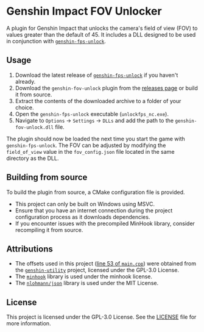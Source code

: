 # Genshin Impact FOV Unlocker
A plugin for Genshin Impact that unlocks the camera's field of view (FOV) to values greater than the default of 45. It includes a DLL designed to be used in conjunction with [`genshin-fps-unlock`](https://github.com/34736384/genshin-fps-unlock).

## Usage
1. Download the latest release of [`genshin-fps-unlock`](https://github.com/34736384/genshin-fps-unlock/releases) if you haven't already.
2. Download the `genshin-fov-unlock` plugin from the [releases page](https://github.com/z3lx/genshin-fov-unlock/releases) or build it from source. 
3. Extract the contents of the downloaded archive to a folder of your choice.
4. Open the `genshin-fps-unlock` executable (`unlockfps_nc.exe`).
5. Navigate to `Options` → `Settings` → `DLLs` and add the path to the `genshin-fov-unlock.dll` file.

The plugin should now be loaded the next time you start the game with `genshin-fps-unlock`. The FOV can be adjusted by modifying the `field_of_view` value in the `fov_config.json` file located in the same directory as the DLL.

## Building from source
To build the plugin from source, a CMake configuration file is provided.
- This project can only be built on Windows using MSVC.
- Ensure that you have an internet connection during the project configuration process as it downloads dependencies. 
- If you encounter issues with the precompiled MinHook library, consider recompiling it from source.

## Attributions
- The offsets used in this project ([line 53 of `main.cpp`](https://github.com/z3lx/genshin-fov-unlock/blob/main/src/main.cpp#L53)) were obtained from the [`genshin-utility`](https://github.com/lanylow/genshin-utility) project, licensed under the GPL-3.0 License.
- The [`minhook`](https://github.com/TsudaKageyu/minhook) library is used under the minhook license.
- The [`nlohmann/json`](https://github.com/nlohmann/json) library is used under the MIT License.

## License
This project is licensed under the GPL-3.0 License. See the [LICENSE](LICENSE) file for more information.
